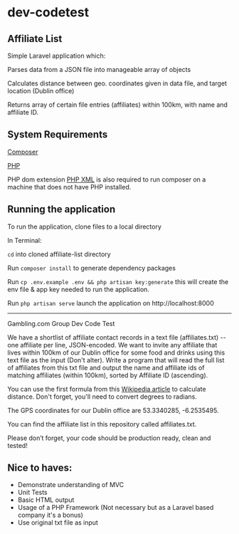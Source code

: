 # dev-codetest 

## Affiliate List
Simple Laravel application which:

Parses data from a JSON file into manageable array of objects

Calculates distance between geo. coordinates given in data file, and target location (Dublin office)

Returns array of certain file entries (affiliates) within 100km, with name and affiliate ID. 

## System Requirements
[Composer](https://getcomposer.org/download/)

[PHP](https://www.php.net/downloads.php)

PHP dom extension [PHP XML](https://stackoverflow.com/questions/43408604/php7-install-ext-dom-issue) is also required to run composer on a machine that does not have PHP installed.  

## Running the application
To run the application, clone files to a local directory

In Terminal: 

`cd` into cloned affiliate-list directory

Run `composer install` to generate dependency packages

Run `cp .env.example .env && php artisan key:generate` this will create the env file & app key needed to run the application.

Run `php artisan serve` launch the application on http://localhost:8000

-----
Gambling.com Group Dev Code Test

We have a shortlist of affiliate contact records in a text file (affiliates.txt) -- one affiliate per line, JSON-encoded. We want to invite any affiliate that lives within 100km of our Dublin office for some food and drinks using this text file as the input (Don't alter). Write a program that will read the full list of affiliates from this txt file and output the name and affiliate ids of matching affiliates (within 100km), sorted by Affiliate ID (ascending).

You can use the first formula from this [Wikipedia article](https://en.wikipedia.org/wiki/Great-circle_distance) to calculate distance. Don't forget, you'll need to convert degrees to radians.

The GPS coordinates for our Dublin office are 53.3340285, -6.2535495.

You can find the affiliate list in this repository called affiliates.txt.

Please don’t forget, your code should be production ready, clean and tested!

## Nice to haves:
- Demonstrate understanding of MVC
- Unit Tests
- Basic HTML output
- Usage of a PHP Framework (Not necessary but as a Laravel based company it's a bonus)
- Use original txt file as input 
